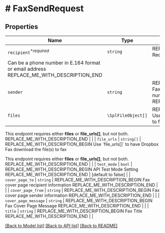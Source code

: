 # # FaxSendRequest



## Properties

Name | Type | Description | Notes
------------ | ------------- | ------------- | -------------
| `recipient`<sup>*_required_</sup> | ```string``` | REPLACE_ME_WITH_DESCRIPTION_BEGIN Recipient of the fax 
Can be a phone number in E.164 format or email address REPLACE_ME_WITH_DESCRIPTION_END |  |
| `sender` | ```string``` | REPLACE_ME_WITH_DESCRIPTION_BEGIN Fax Send From Sender (used only with fax number) REPLACE_ME_WITH_DESCRIPTION_END |  |
| `files` | ```\SplFileObject[]``` | REPLACE_ME_WITH_DESCRIPTION_BEGIN Use &#x60;files[]&#x60; to indicate the uploaded file(s) to fax

This endpoint requires either **files** or **file_urls[]**, but not both. REPLACE_ME_WITH_DESCRIPTION_END |  |
| `file_urls` | ```string[]``` | REPLACE_ME_WITH_DESCRIPTION_BEGIN Use &#x60;file_urls[]&#x60; to have Dropbox Fax download the file(s) to fax

This endpoint requires either **files** or **file_urls[]**, but not both. REPLACE_ME_WITH_DESCRIPTION_END |  |
| `test_mode` | ```bool``` | REPLACE_ME_WITH_DESCRIPTION_BEGIN API Test Mode Setting REPLACE_ME_WITH_DESCRIPTION_END |  [default to false] |
| `cover_page_to` | ```string``` | REPLACE_ME_WITH_DESCRIPTION_BEGIN Fax cover page recipient information REPLACE_ME_WITH_DESCRIPTION_END |  |
| `cover_page_from` | ```string``` | REPLACE_ME_WITH_DESCRIPTION_BEGIN Fax cover page sender information REPLACE_ME_WITH_DESCRIPTION_END |  |
| `cover_page_message` | ```string``` | REPLACE_ME_WITH_DESCRIPTION_BEGIN Fax Cover Page Message REPLACE_ME_WITH_DESCRIPTION_END |  |
| `title` | ```string``` | REPLACE_ME_WITH_DESCRIPTION_BEGIN Fax Title REPLACE_ME_WITH_DESCRIPTION_END |  |

[[Back to Model list]](../../README.md#models) [[Back to API list]](../../README.md#endpoints) [[Back to README]](../../README.md)
